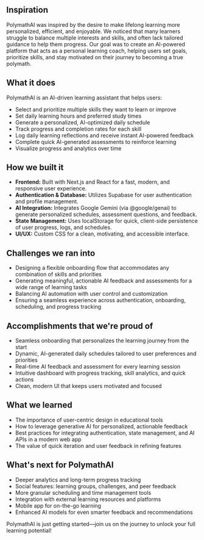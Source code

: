 ## Inspiration

PolymathAI was inspired by the desire to make lifelong learning more personalized, efficient, and enjoyable. We noticed that many learners struggle to balance multiple interests and skills, and often lack tailored guidance to help them progress. Our goal was to create an AI-powered platform that acts as a personal learning coach, helping users set goals, prioritize skills, and stay motivated on their journey to becoming a true polymath.

## What it does

PolymathAI is an AI-driven learning assistant that helps users:
- Select and prioritize multiple skills they want to learn or improve
- Set daily learning hours and preferred study times
- Generate a personalized, AI-optimized daily schedule
- Track progress and completion rates for each skill
- Log daily learning reflections and receive instant AI-powered feedback
- Complete quick AI-generated assessments to reinforce learning
- Visualize progress and analytics over time

## How we built it

- **Frontend:** Built with Next.js and React for a fast, modern, and responsive user experience.
- **Authentication & Database:** Utilizes Supabase for user authentication and profile management.
- **AI Integration:** Integrates Google Gemini (via @google/genai) to generate personalized schedules, assessment questions, and feedback.
- **State Management:** Uses localStorage for quick, client-side persistence of user progress, logs, and schedules.
- **UI/UX:** Custom CSS for a clean, motivating, and accessible interface.

## Challenges we ran into

- Designing a flexible onboarding flow that accommodates any combination of skills and priorities
- Generating meaningful, actionable AI feedback and assessments for a wide range of learning tasks
- Balancing AI automation with user control and customization
- Ensuring a seamless experience across authentication, onboarding, scheduling, and progress tracking

## Accomplishments that we're proud of

- Seamless onboarding that personalizes the learning journey from the start
- Dynamic, AI-generated daily schedules tailored to user preferences and priorities
- Real-time AI feedback and assessment for every learning session
- Intuitive dashboard with progress tracking, skill analytics, and quick actions
- Clean, modern UI that keeps users motivated and focused

## What we learned

- The importance of user-centric design in educational tools
- How to leverage generative AI for personalized, actionable feedback
- Best practices for integrating authentication, state management, and AI APIs in a modern web app
- The value of quick iteration and user feedback in refining features

## What's next for PolymathAI

- Deeper analytics and long-term progress tracking
- Social features: learning groups, challenges, and peer feedback
- More granular scheduling and time management tools
- Integration with external learning resources and platforms
- Mobile app for on-the-go learning
- Enhanced AI models for even smarter feedback and recommendations

PolymathAI is just getting started—join us on the journey to unlock your full learning potential!